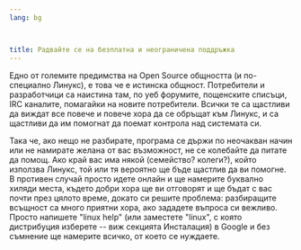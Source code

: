 ```yaml
---
lang: bg



title: Радвайте се на безплатна и неограничена поддръжка
---
```


Едно от големите предимства на Open Source общността (и по-специално Линукс), е това че е истинска общност. Потребители и разработчици са наистина там, по уеб форумите, пощенските списъци, IRC каналите, помагайки на новите потребители. Всички те са щастливи да виждат все повече и повече хора да се обръщат към Линукс, и са щастливи да им помогнат да поемат контрола над системата си. 

Така че, ако нещо не разбирате, програма се държи по неочакван начин или не намирате желана от вас възможност, не се колебайте да питате да помощ. Ако край вас има някой (семейство? колеги?), който използва Линукс, той или тя вероятно ще бъде щастлив да ви помогне. В противен случай просто идете онлайн и ще намерите буквално хиляди места, където добри хора ще ви отговорят и ще бъдат с вас почти през цялото време, докато си решите проблема: разбиращите всъщност са много приятни хора, ако зададете въпроса си вежливо. Просто напишете "linux help" (или заместете "linux", с която дистрибуция изберете -- виж секцията Инсталация) в Google и без съмнение ще намерите всичко, от което се нуждаете.





